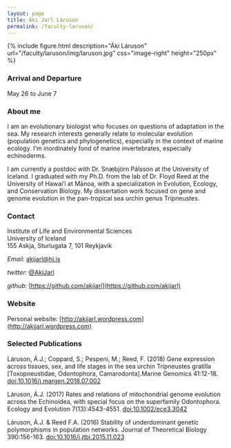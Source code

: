 ```yaml
---
layout: page
title: Áki Jarl Láruson
permalink: /faculty-laruson/
---
```

{% include figure.html description="Áki Láruson" url="/faculty/laruson/img/laruson.jpg" css="image-right" height="250px" %}

### Arrival and Departure

May 26 to June 7

### About me

I am an evolutionary biologist who focuses on questions of adaptation in the sea. My research interests generally relate to molecular evolution (population genetics and phylogenetics), especially in the context of marine ecology. I'm inordinately fond of marine invertebrates, especially echinoderms.

I am currently a postdoc with Dr. Snæbjörn Pálsson at the University of Iceland. 
I graduated with my Ph.D. from the lab of Dr. Floyd Reed at the University of Hawai‘i at Mānoa, with a specialization in Evolution, Ecology, and 
Conservation Biology. My dissertation work focused on gene and genome evolution in the pan-tropical sea urchin genus Tripneustes. 

### Contact

Institute of Life and Environmental Sciences<br/>
University of Iceland<br/>
155 Askja, Sturlugata 7, 101 Reykjavík

_Email:_ [akijarl@hi.is](mailto:akijarl@hi.is)

_twitter:_ [@AkiJarl](https://twitter.com/AkiJarl)

_github:_ [https://github.com/akijarl](https://github.com/akijarl)

### Website

Personal website: [http://akijarl.wordpress.com](http://akijarl.wordpress.com) 

### Selected Publications

Láruson, Á.J.; Coppard, S.; Pespeni, M.; Reed, F. (2018) Gene expression across tissues, sex, and life stages in the sea urchin Tripneustes gratilla [Toxopneustidae, Odontophora, Camarodonta].Marine Genomics 41:12-18. [doi:10.1016/j.margen.2018.07.002](https://doi.org/10.1016/j.margen.2018.07.002)

Láruson, Á.J. (2017) Rates and relations of mitochondrial genome evolution across the Echinoidea, with special focus on the superfamily Odontophora. Ecology and Evolution 7(13):4543-4551. [doi:10.1002/ece3.3042](https://doi.org/10.1002/ece3.3042)

Láruson, Á.J. & Reed F.A. (2016) Stability of underdominant genetic polymorphisms in population networks. Journal of Theoretical Biology 390:156-163. [doi:10.1016/j.jtbi.2015.11.023](https://doi.org/10.1016/j.jtbi.2015.11.023)

